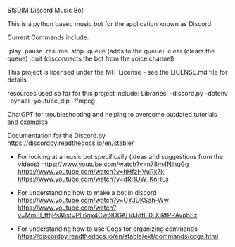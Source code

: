SISDIM Discord Music Bot

This is a python based music bot for the application known as Discord. 


Current Commands include:

.play
.pause
.resume
.stop
.queue (adds to the queue)
.clear (clears the queue)
.quit (disconnects the bot from the voice channel)


This project is licensed under the MIT License - see the LICENSE.md file for details


resources used so far for this project include:
Libraries:
-discord.py
-dotenv
-pynacl
-youtube_dlp
-ffmpeg

ChatGPT for troubleshooting and helping to overcome outdated tutorials and examples

Documentation for the Discord.py
https://discordpy.readthedocs.io/en/stable/

- For looking at a music bot specifically (ideas and suggestions from the videos)
https://www.youtube.com/watch?v=n78m4NjhqGg
https://www.youtube.com/watch?v=hHfzHVuRx7k
https://www.youtube.com/watch?v=dRHUW_KnHLs


- For understanding how to make a bot in discord
https://www.youtube.com/watch?v=UYJDKSah-Ww
https://www.youtube.com/watch?v=Mm8I_ftfjPs&list=PL6gx4Cwl9DGAHdJdtEl0-XiRfPRAvpbSz

- For understanding how to use Cogs for organizing commands
https://discordpy.readthedocs.io/en/stable/ext/commands/cogs.html
